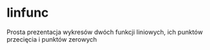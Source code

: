 # linfunc

Prosta prezentacja wykresów dwóch funkcji liniowych, ich punktów przecięcia i punktów zerowych

